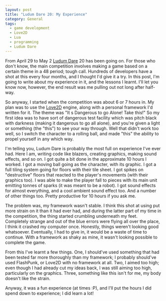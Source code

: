 ```yaml
---
layout: post
title: "Ludum Dare 20: My Experience"
category: General
tags:
  - game development
  - Love2D
  - Lua
  - programming
  - Ludum Dare
---
```


From April 29 to May 2 [Ludum Dare](http://www.ludumdare.com/) 20 has been going on. For those who don't know, the main competition involves making a game based on a certain theme in a 48 period; tough call. Hundreds of developers have a shot at this every four months, and I thought I'd give it a try. In this post, I'm going to write about my experience in it, and the lessons I learnt. I'll let you know now, however, the end result was me pulling out not long after half-way.

So anyway, I started when the competition was about 6 or 7 hours in. My plan was to use the [Love2D](http://love2d.org) engine, along with a personal framework I'd written for it. The theme was "It s Dangerous to go Alone! Take this!" So my first idea was to have sort of dangerous test facility which was pitch black with darkness (making it dangerous to go all alone), and you're given a light or something (the "this") to see your way through. Well that didn't work too well, so I switch the character to a rolling ball, and made "this" the ability to propel yourself in any which way.

I'm telling you, Ludum Dare is probably the most full on experience I've ever had. Here I am, writing code like blazers, creating graphics, making sound effects, and so on. I got quite a bit done in the approximate 10 hours I worked. I got a moving ball going as the character, with its graphic. I got a full tiling system going for floors with their tile sheet. I got spikes on "destructive" floors that reacted to the player's movements (with their graphics too). I was able to make the player fall to pieces with its main unit emitting tonnes of sparks (it was meant to be a robot). I got sound effects for almost everything, and a cool ambient sound effect too. And a number of other things too. Pretty productive for 10 hours if you ask me.

The problem was, my framework wasn't stable. I think this shot at using put more strain on it than it had ever had, and during the latter part of my time in the competition, the thing started crumbling underneath my feet. Completely strange and out of the blue errors were flying all over the place, I think it crashed my computer once. Honestly, things weren't looking good whatsoever. Eventually, I had to give in, it would be a waste of time to continue. With a framework as shaky as mine, it wasn't looking possible to complete the game.

From this I've learnt a few things. One, I should've used something that had been tested far more thoroughly than my framework; I probably should've used FlashPunk, or Love2D with no framework at all. Two, I aimed too high; even though I had already cut my ideas back, I was still aiming too high, particularly on the graphics. Three, something like this isn't for me, my body doesn't like the strain.

Anyway, it was a fun experience (at times :P), and I'll put the hours I did spend down to experience; I did learn a lot!

